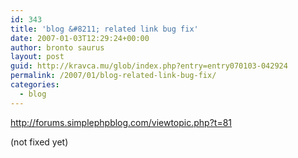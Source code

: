 ```yaml
---
id: 343
title: 'blog &#8211; related link bug fix'
date: 2007-01-03T12:29:24+00:00
author: bronto saurus
layout: post
guid: http://kravca.mu/glob/index.php?entry=entry070103-042924
permalink: /2007/01/blog-related-link-bug-fix/
categories:
  - blog
---
```

<a href="http://forums.simplephpblog.com/viewtopic.php?t=81" target="_blank" >http://forums.simplephpblog.com/viewtopic.php?t=81</a>

(not fixed yet)